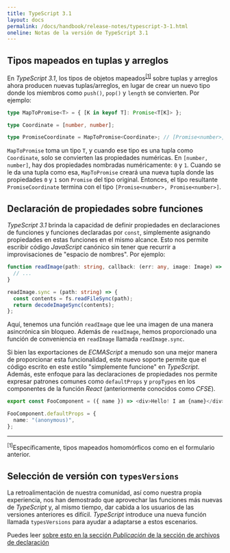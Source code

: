 ```yaml
---
title: TypeScript 3.1
layout: docs
permalink: /docs/handbook/release-notes/typescript-3-1.html
oneline: Notas de la versión de TypeScript 3.1
---
```


## Tipos mapeados en tuplas y arreglos

En *TypeScript 3.1*, los tipos de objetos mapeados<sup>[[1]](#ts-3-1-only-homomorphic)</sup> sobre tuplas y arreglos ahora producen nuevas tuplas/arreglos, en lugar de crear un nuevo tipo donde los miembros como `push()`, `pop()` y `length` se convierten.
Por ejemplo:

```ts
type MapToPromise<T> = { [K in keyof T]: Promise<T[K]> };

type Coordinate = [number, number];

type PromiseCoordinate = MapToPromise<Coordinate>; // [Promise<number>, Promise<number>]
```

`MapToPromise` toma un tipo `T`, y cuando ese tipo es una tupla como `Coordinate`, solo se convierten las propiedades numéricas.
En `[number, number]`, hay dos propiedades nombradas numéricamente: `0` y `1`.
Cuando se le da una tupla como esa, `MapToPromise` creará una nueva tupla donde las propiedades `0` y `1` son `Promise` del tipo original.
Entonces, el tipo resultante `PromiseCoordinate` termina con el tipo `[Promise<number>, Promise<number>]`.

## Declaración de propiedades sobre funciones

*TypeScript 3.1* brinda la capacidad de definir propiedades en declaraciones de funciones y funciones declaradas por `const`, simplemente asignando propiedades en estas funciones en el mismo alcance.
Esto nos permite escribir código *JavaScript* canónico sin tener que recurrir a improvisaciones de "espacio de nombres".
Por ejemplo:

```ts
function readImage(path: string, callback: (err: any, image: Image) => void) {
  // ...
}

readImage.sync = (path: string) => {
  const contents = fs.readFileSync(path);
  return decodeImageSync(contents);
};
```

Aquí, tenemos una función `readImage` que lee una imagen de una manera asincrónica sin bloqueo.
Además de `readImage`, hemos proporcionado una función de conveniencia en `readImage` llamada `readImage.sync`.

Si bien las exportaciones de *ECMAScript* a menudo son una mejor manera de proporcionar esta funcionalidad, este nuevo soporte permite que el código escrito en este estilo "simplemente funcione" en *TypeScript*.
Además, este enfoque para las declaraciones de propiedades nos permite expresar patrones comunes como `defaultProps` y `propTypes` en los componentes de la función *React* (anteriormente conocidos como *CFSE*).

```ts
export const FooComponent = ({ name }) => <div>Hello! I am {name}</div>;

FooComponent.defaultProps = {
  name: "(anonymous)",
};
```

<!--
fs.readFile(path, (err, data) => {
        if (err) callback(err, undefined);
        else decodeImage(data, (err, image) => {
            if (err) callback(err, undefined);
            else callback(undefined, image);
        });
    });
-->

---

<sup id="ts-3-1-only-homomorphic">[1]</sup>Específicamente, tipos mapeados homomórficos como en el formulario anterior.

## Selección de versión con `typesVersions`

La retroalimentación de nuestra comunidad, así como nuestra propia experiencia, nos han demostrado que aprovechar las funciones más nuevas de *TypeScript* y, al mismo tiempo, dar cabida a los usuarios de las versiones anteriores es difícil.
*TypeScript* introduce una nueva función llamada `typesVersions` para ayudar a adaptarse a estos escenarios.

Puedes leer [sobre esto en la sección *Publicación* de la sección de archivos de declaración](https://www.typescriptlang.org/docs/handbook/declaration-files/publishing.html#version-selection-with-typesversions)
